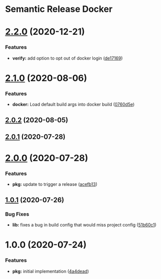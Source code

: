 # Semantic Release Docker

# [2.2.0](https://github.com/esatterwhite/semantic-release-docker/compare/v2.1.0...v2.2.0) (2020-12-21)


### Features

* **verify:** add option to opt out of docker login ([de17169](https://github.com/esatterwhite/semantic-release-docker/commit/de17169897965d197ed51b0aeff2e06d29157c99))

# [2.1.0](https://github.com/esatterwhite/semantic-release-docker/compare/v2.0.2...v2.1.0) (2020-08-06)


### Features

* **docker:** Load default build args into docker build ([0760d5e](https://github.com/esatterwhite/semantic-release-docker/commit/0760d5e73560a4bddbadb5a849f7574522c503fc))

## [2.0.2](https://github.com/esatterwhite/semantic-release-docker/compare/v2.0.1...v2.0.2) (2020-08-05)

## [2.0.1](https://github.com/esatterwhite/semantic-release-docker/compare/v2.0.0...v2.0.1) (2020-07-28)

# [2.0.0](https://github.com/esatterwhite/semantic-release-docker/compare/v1.0.1...v2.0.0) (2020-07-28)


### Features

* **pkg:** update to trigger a release ([acefb13](https://github.com/esatterwhite/semantic-release-docker/commit/acefb13697ca64723efd90ea0c7f3b5e5a8a5106))

## [1.0.1](https://github.com/esatterwhite/semantic-release-docker/compare/v1.0.0...v1.0.1) (2020-07-26)


### Bug Fixes

* **lib:** fixes a bug in build config that would miss project config ([51b60c1](https://github.com/esatterwhite/semantic-release-docker/commit/51b60c12f8954c2cb59bb78a276529acc08fb8ea))

# 1.0.0 (2020-07-24)


### Features

* **pkg:** initial implementation ([4a4dead](https://github.com/esatterwhite/semantic-release-docker/commit/4a4dead685892ecf89e900f3b6f7979c69fc440e))
